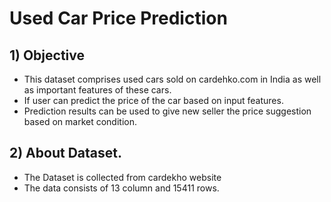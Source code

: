 # Used Car Price Prediction

## 1) Objective

* This dataset comprises used cars sold on cardehko.com in India as well as important features of these cars.
* If user can predict the price of the car based on input features.
* Prediction results can be used to give new seller the price suggestion based on market condition.

## 2) About Dataset.
* The Dataset is collected from cardekho website
* The data consists of 13 column and 15411 rows.
